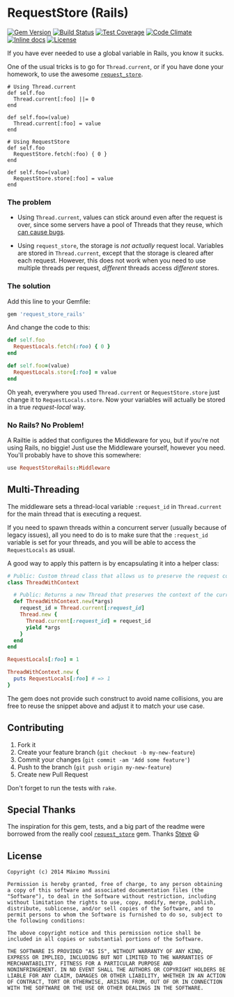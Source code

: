 RequestStore (Rails)
=====================
[![Gem Version](https://badge.fury.io/rb/request_store_rails.svg)](http://badge.fury.io/rb/request_store_rails)
[![Build Status](https://travis-ci.org/ElMassimo/request_store_rails.svg)](https://travis-ci.org/ElMassimo/request_store_rails)
[![Test Coverage](https://codeclimate.com/github/ElMassimo/request_store_rails/badges/coverage.svg)](https://codeclimate.com/github/ElMassimo/request_store_rails)
[![Code Climate](https://codeclimate.com/github/ElMassimo/request_store_rails.png)](https://codeclimate.com/github/ElMassimo/request_store_rails)
[![Inline docs](http://inch-ci.org/github/ElMassimo/request_store_rails.svg)](http://inch-ci.org/github/ElMassimo/request_store_rails)
[![License](https://img.shields.io/badge/license-MIT-blue.svg)](https://github.com/ElMassimo/request_store_rails/blob/master/LICENSE.txt)
<!-- [![Coverage Status](https://coveralls.io/repos/ElMassimo/request_store_rails/badge.png)](https://coveralls.io/r/ElMassimo/request_store_rails) -->

If you have ever needed to use a global variable in Rails, you know it sucks.

One of the usual tricks is to go for `Thread.current`, or if you have done your
homework, to use the awesome [`request_store`](https://github.com/steveklabnik/request_store).

```
# Using Thread.current
def self.foo
  Thread.current[:foo] ||= 0
end

def self.foo=(value)
  Thread.current[:foo] = value
end

# Using RequestStore
def self.foo
  RequestStore.fetch(:foo) { 0 }
end

def self.foo=(value)
  RequestStore.store[:foo] = value
end
```

### The problem

- Using `Thread.current`, values can stick around even after the request is over,
since some servers have a pool of Threads that they reuse, which [can cause bugs](https://github.com/steveklabnik/request_store#the-problem).

- Using `request_store`, the storage is _*not actually*_ request local. Variables
are stored in `Thread.current`, except that the storage is cleared after each
request. However, this does not work when you need to use multiple threads per
request, _different_ threads access _different_ stores.

### The solution

Add this line to your Gemfile:

```ruby
gem 'request_store_rails'
```

And change the code to this:

```ruby
def self.foo
  RequestLocals.fetch(:foo) { 0 }
end

def self.foo=(value)
  RequestLocals.store[:foo] = value
end
```

Oh yeah, everywhere you used `Thread.current` or `RequestStore.store` just
change it to `RequestLocals.store`. Now your variables will actually be stored
in a true _request-local_ way.

### No Rails? No Problem!

A Railtie is added that configures the Middleware for you, but if you're not
using Rails, no biggie! Just use the Middleware yourself, however you need.
You'll probably have to shove this somewhere:

```ruby
use RequestStoreRails::Middleware
```

## Multi-Threading
The middleware sets a thread-local variable `:request_id` in `Thread.current` for
the main thread that is executing a request.

If you need to spawn threads within a concurrent server (usually because of
legacy issues), all you need to do is to make sure that the `:request_id`
variable is set for your threads, and you will be able to access the
`RequestLocals` as usual.

A good way to apply this pattern is by encapsulating it into a helper class:

```ruby
# Public: Custom thread class that allows us to preserve the request context.
class ThreadWithContext

  # Public: Returns a new Thread that preserves the context of the current request.
  def ThreadWithContext.new(*args)
    request_id = Thread.current[:request_id]
    Thread.new {
      Thread.current[:request_id] = request_id
      yield *args
    }
  end
end

RequestLocals[:foo] = 1

ThreadWithContext.new {
  puts RequestLocals[:foo] # => 1
}
```
The gem does not provide such construct to avoid name collisions, you are free
to reuse the snippet above and adjust it to match your use case.

## Contributing

1. Fork it
2. Create your feature branch (`git checkout -b my-new-feature`)
3. Commit your changes (`git commit -am 'Add some feature'`)
4. Push to the branch (`git push origin my-new-feature`)
5. Create new Pull Request

Don't forget to run the tests with `rake`.

## Special Thanks
The inspiration for this gem, tests, and a big part of the readme were borrowed
from the really cool [`request_store`](https://github.com/steveklabnik/request_store) gem.
Thanks [Steve](https://github.com/steveklabnik) :smiley:

License
--------

    Copyright (c) 2014 Máximo Mussini

    Permission is hereby granted, free of charge, to any person obtaining
    a copy of this software and associated documentation files (the
    "Software"), to deal in the Software without restriction, including
    without limitation the rights to use, copy, modify, merge, publish,
    distribute, sublicense, and/or sell copies of the Software, and to
    permit persons to whom the Software is furnished to do so, subject to
    the following conditions:

    The above copyright notice and this permission notice shall be
    included in all copies or substantial portions of the Software.

    THE SOFTWARE IS PROVIDED "AS IS", WITHOUT WARRANTY OF ANY KIND,
    EXPRESS OR IMPLIED, INCLUDING BUT NOT LIMITED TO THE WARRANTIES OF
    MERCHANTABILITY, FITNESS FOR A PARTICULAR PURPOSE AND
    NONINFRINGEMENT. IN NO EVENT SHALL THE AUTHORS OR COPYRIGHT HOLDERS BE
    LIABLE FOR ANY CLAIM, DAMAGES OR OTHER LIABILITY, WHETHER IN AN ACTION
    OF CONTRACT, TORT OR OTHERWISE, ARISING FROM, OUT OF OR IN CONNECTION
    WITH THE SOFTWARE OR THE USE OR OTHER DEALINGS IN THE SOFTWARE.
